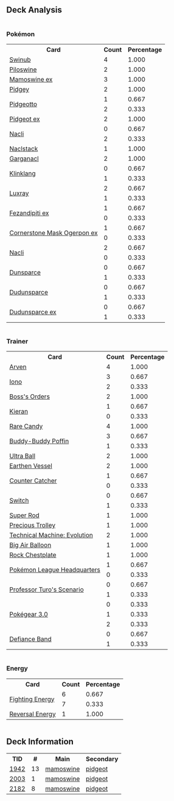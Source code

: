 
## Deck Analysis

<div style="display: flex; flex-wrap: wrap;">
<div style="flex: 1; margin-right: 10px;">
<h3>Pokémon</h3><table><tr><th>Card</th><th>Count</th><th>Percentage</th></tr><tr><td rowspan='1'><a href='https://limitlesstcg.com/cards/jp/SV9/44?translate=en'>Swinub</a></td><td>4</td><td>1.000</td></tr><tr><td rowspan='1'><a href='https://limitlesstcg.com/cards/jp/SV9/45?translate=en'>Piloswine</a></td><td>2</td><td>1.000</td></tr><tr><td rowspan='1'><a href='https://limitlesstcg.com/cards/jp/SV9/46?translate=en'>Mamoswine ex</a></td><td>3</td><td>1.000</td></tr><tr><td rowspan='1'><a href='https://limitlesstcg.com/cards/OBF/162'>Pidgey</a></td><td>2</td><td>1.000</td></tr><tr><td rowspan='2'><a href='https://limitlesstcg.com/cards/MEW/17'>Pidgeotto</a></td><td>1</td><td>0.667</td></tr><tr><td>2</td><td>0.333</td></tr><tr><td rowspan='1'><a href='https://limitlesstcg.com/cards/OBF/164'>Pidgeot ex</a></td><td>2</td><td>1.000</td></tr><tr><td rowspan='2'><a href='https://limitlesstcg.com/cards/PAL/121'>Nacli</a></td><td>0</td><td>0.667</td></tr><tr><td>2</td><td>0.333</td></tr><tr><td rowspan='1'><a href='https://limitlesstcg.com/cards/PAR/103'>Naclstack</a></td><td>1</td><td>1.000</td></tr><tr><td rowspan='1'><a href='https://limitlesstcg.com/cards/PAR/104'>Garganacl</a></td><td>2</td><td>1.000</td></tr><tr><td rowspan='2'><a href='https://limitlesstcg.com/cards/SCR/101'>Klinklang</a></td><td>0</td><td>0.667</td></tr><tr><td>1</td><td>0.333</td></tr><tr><td rowspan='2'><a href='https://limitlesstcg.com/cards/PAL/71'>Luxray</a></td><td>2</td><td>0.667</td></tr><tr><td>1</td><td>0.333</td></tr><tr><td rowspan='2'><a href='https://limitlesstcg.com/cards/SFA/38'>Fezandipiti ex</a></td><td>1</td><td>0.667</td></tr><tr><td>0</td><td>0.333</td></tr><tr><td rowspan='2'><a href='https://limitlesstcg.com/cards/TWM/112'>Cornerstone Mask Ogerpon ex</a></td><td>1</td><td>0.667</td></tr><tr><td>0</td><td>0.333</td></tr><tr><td rowspan='2'><a href='https://limitlesstcg.com/cards/PAR/102'>Nacli</a></td><td>2</td><td>0.667</td></tr><tr><td>0</td><td>0.333</td></tr><tr><td rowspan='2'><a href='https://limitlesstcg.com/cards/TEF/128'>Dunsparce</a></td><td>0</td><td>0.667</td></tr><tr><td>1</td><td>0.333</td></tr><tr><td rowspan='2'><a href='https://limitlesstcg.com/cards/TEF/129'>Dudunsparce</a></td><td>0</td><td>0.667</td></tr><tr><td>1</td><td>0.333</td></tr><tr><td rowspan='2'><a href='https://limitlesstcg.com/cards/jp/SV9/79?translate=en'>Dudunsparce ex</a></td><td>0</td><td>0.667</td></tr><tr><td>1</td><td>0.333</td></tr></table>
</div><div style='flex: 1; margin-right: 10px;'><h3>Trainer</h3><table><tr><th>Card</th><th>Count</th><th>Percentage</th></tr><tr><td rowspan='1'><a href='https://limitlesstcg.com/cards/OBF/186'>Arven</a></td><td>4</td><td>1.000</td></tr><tr><td rowspan='2'><a href='https://limitlesstcg.com/cards/PAL/185'>Iono</a></td><td>3</td><td>0.667</td></tr><tr><td>2</td><td>0.333</td></tr><tr><td rowspan='1'><a href='https://limitlesstcg.com/cards/PAL/172'>Boss's Orders</a></td><td>2</td><td>1.000</td></tr><tr><td rowspan='2'><a href='https://limitlesstcg.com/cards/TWM/154'>Kieran</a></td><td>1</td><td>0.667</td></tr><tr><td>0</td><td>0.333</td></tr><tr><td rowspan='1'><a href='https://limitlesstcg.com/cards/SVI/191'>Rare Candy</a></td><td>4</td><td>1.000</td></tr><tr><td rowspan='2'><a href='https://limitlesstcg.com/cards/TEF/144'>Buddy-Buddy Poffin</a></td><td>3</td><td>0.667</td></tr><tr><td>1</td><td>0.333</td></tr><tr><td rowspan='1'><a href='https://limitlesstcg.com/cards/SVI/196'>Ultra Ball</a></td><td>2</td><td>1.000</td></tr><tr><td rowspan='1'><a href='https://limitlesstcg.com/cards/PAR/163'>Earthen Vessel</a></td><td>2</td><td>1.000</td></tr><tr><td rowspan='2'><a href='https://limitlesstcg.com/cards/PAR/160'>Counter Catcher</a></td><td>1</td><td>0.667</td></tr><tr><td>0</td><td>0.333</td></tr><tr><td rowspan='2'><a href='https://limitlesstcg.com/cards/SVI/194'>Switch</a></td><td>0</td><td>0.667</td></tr><tr><td>1</td><td>0.333</td></tr><tr><td rowspan='1'><a href='https://limitlesstcg.com/cards/PAL/188'>Super Rod</a></td><td>1</td><td>1.000</td></tr><tr><td rowspan='1'><a href='https://limitlesstcg.com/cards/SSP/185'>Precious Trolley</a></td><td>1</td><td>1.000</td></tr><tr><td rowspan='1'><a href='https://limitlesstcg.com/cards/PAR/178'>Technical Machine: Evolution</a></td><td>2</td><td>1.000</td></tr><tr><td rowspan='1'><a href='https://limitlesstcg.com/cards/MEW/155'>Big Air Balloon</a></td><td>1</td><td>1.000</td></tr><tr><td rowspan='1'><a href='https://limitlesstcg.com/cards/SVI/192'>Rock Chestplate</a></td><td>1</td><td>1.000</td></tr><tr><td rowspan='2'><a href='https://limitlesstcg.com/cards/OBF/192'>Pokémon League Headquarters</a></td><td>1</td><td>0.667</td></tr><tr><td>0</td><td>0.333</td></tr><tr><td rowspan='2'><a href='https://limitlesstcg.com/cards/PAR/171'>Professor Turo's Scenario</a></td><td>0</td><td>0.667</td></tr><tr><td>1</td><td>0.333</td></tr><tr><td rowspan='3'><a href='https://limitlesstcg.com/cards/SVI/186'>Pokégear 3.0</a></td><td>0</td><td>0.333</td></tr><tr><td>1</td><td>0.333</td></tr><tr><td>2</td><td>0.333</td></tr><tr><td rowspan='2'><a href='https://limitlesstcg.com/cards/SVI/169'>Defiance Band</a></td><td>0</td><td>0.667</td></tr><tr><td>1</td><td>0.333</td></tr></table>
</div><div style='flex: 1; margin-right: 10px;'><h3>Energy</h3><table><tr><th>Card</th><th>Count</th><th>Percentage</th></tr><tr><td rowspan='2'><a href='https://limitlesstcg.com/cards/SVE/14'>Fighting Energy</a></td><td>6</td><td>0.667</td></tr><tr><td>7</td><td>0.333</td></tr><tr><td rowspan='1'><a href='https://limitlesstcg.com/cards/PAL/192'>Reversal Energy</a></td><td>1</td><td>1.000</td></tr></table>
</div></div>

## Deck Information

<table>
<tr><th>TID</th><th>#</th><th>Main</th><th>Secondary</th></tr>
<tr><td><a href='https://limitlesstcg.com/tournaments/jp/1942'>1942</a></td><td>13</td><td><a href='https://limitlesstcg.com/decks/list/jp/28905'>mamoswine</a></td><td><a href='https://limitlesstcg.com/decks/list/jp/28905'>pidgeot</a></td></tr><tr><td><a href='https://limitlesstcg.com/tournaments/jp/2003'>2003</a></td><td>1</td><td><a href='https://limitlesstcg.com/decks/list/jp/29864'>mamoswine</a></td><td><a href='https://limitlesstcg.com/decks/list/jp/29864'>pidgeot</a></td></tr><tr><td><a href='https://limitlesstcg.com/tournaments/jp/2182'>2182</a></td><td>8</td><td><a href='https://limitlesstcg.com/decks/list/jp/32663'>mamoswine</a></td><td><a href='https://limitlesstcg.com/decks/list/jp/32663'>pidgeot</a></td></tr></table>